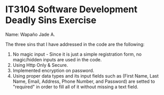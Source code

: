 # IT3104 Software Development Deadly Sins Exercise
Name: Wapaño Jade A.

The three sins that I have addressed in the code are the following:

1. No magic input - Since it is just a simple registration form, no magic/hidden inputs are used in the code. 
3. Using Http Only & Secure.
4. Implemented encryption on password.
6. Using proper data types and its input fields such as (First Name, Last Name, Email, Address, Phone Number, and Password) are setted to "required" in order to fill all of it without missing a text field.
